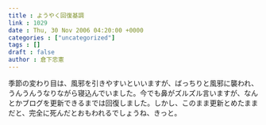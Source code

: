 ```yaml
---
title : ようやく回復基調
link : 1029
date : Thu, 30 Nov 2006 04:20:00 +0000
categories : ["uncategorized"]
tags : []
draft : false
author : 倉下忠憲
---
```


季節の変わり目は、風邪を引きやすいといいますが、ばっちりと風邪に襲われ、うんうんうなりながら寝込んでいました。今でも鼻がズルズル言いますが、なんとかブログを更新できるまでは回復しました。しかし、このまま更新とめたままだと、完全に死んだとおもわれるでしょうね、きっと。<br><br>
